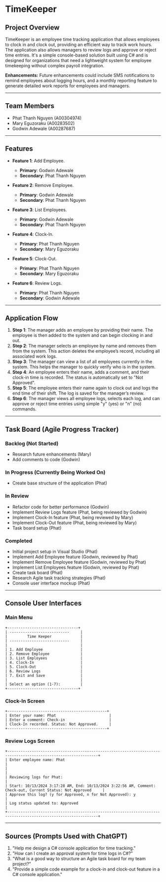 # TimeKeeper

## Project Overview
TimeKeeper is an employee time tracking application that allows employees to clock in and clock out, providing an efficient way to track work hours. The application also allows managers to review logs and approve or reject time entries. It's a simple console-based solution built using C# and is designed for organizations that need a lightweight system for employee timekeeping without complex payroll integration.

**Enhancements:**
Future enhancements could include SMS notifications to remind employees about logging hours, and a monthly reporting feature to generate detailed work reports for employees and managers.

---

## Team Members
- Phat Thanh Nguyen (A00304974)
- Mary Eguzoraku (A00283502)
- Godwin Adewale (A00287687)

---

## Features

- **Feature 1**: Add Employee.
  - **Primary**: Godwin Adewale
  - **Secondary**: Phat Thanh Nguyen

- **Feature 2**: Remove Employee.
  - **Primary**: Godwin Adewale
  - **Secondary**: Phat Thanh Nguyen

- **Feature 3**: List Employees.
  - **Primary**: Godwin Adewale
  - **Secondary**: Phat Thanh Nguyen

- **Feature 4**: Clock-In.
  - **Primary**: Phat Thanh Nguyen
  - **Secondary**: Mary Eguzoraku

- **Feature 5**: Clock-Out.
  - **Primary**: Phat Thanh Nguyen
  - **Secondary**: Mary Eguzoraku

- **Feature 6**: Review Logs.
  - **Primary**: Phat Thanh Nguyen
  - **Secondary**: Godwin Adewale

---

## Application Flow

1. **Step 1**: The manager adds an employee by providing their name. The employee is then added to the system and can begin clocking in and out.
2. **Step 2**: The manager selects an employee by name and removes them from the system. This action deletes the employee’s record, including all associated work logs.
3. **Step 3**: The manager can view a list of all employees currently in the system. This helps the manager to quickly verify who is in the system.
4. **Step 4**: An employee enters their name, adds a comment, and their clock-in time is recorded. The status is automatically set to "Not Approved".
5. **Step 5**: The employee enters their name again to clock out and logs the end time of their shift. The log is saved for the manager’s review.
6. **Step 6**: The manager views all employee logs, selects each log, and can approve or reject time entries using simple "y" (yes) or "n" (no) commands.

---

## Task Board (Agile Progress Tracker)

### Backlog (Not Started)

- Research future enhancements (Mary)
- Add comments to code (Godwin)

### In Progress (Currently Being Worked On)
- Create base structure of the application (Phat)


### In Review
- Refactor code for better performance (Godwin)
- Implement Review Logs feature (Phat, being reviewed by Godwin)
- Implement Clock-In feature (Phat, being reviewed by Mary)
- Implement Clock-Out feature (Phat, being reviewed by Mary)
- Task board setup (Phat)

### Completed
- Initial project setup in Visual Studio (Phat)
- Implement Add Employee feature (Godwin, reviewed by Phat)
- Implement Remove Employee feature (Godwin, reviewed by Phat)
- Implement List Employees feature (Godwin, reviewed by Phat)
- Create task board (Phat)
- Research Agile task tracking strategies (Phat)
- Console user interface mockup (Phat)

---

## Console User Interfaces

### Main Menu

```text
+--------------------------------+
| ---------------------------     |
|         Time Keeper             |
| ---------------------------     |
|                                 |
| 1. Add Employee                 |
| 2. Remove Employee              |
| 3. List Employees               |
| 4. Clock-In                     |
| 5. Clock-Out                    |
| 6. Review Logs                  |
| 7. Exit and Save                |
|                                 |
| Select an option (1-7):         |
+--------------------------------+
```

### Clock-In Screen

```text
+---------------------------------------------+
| Enter your name: Phat                        |
| Enter a comment: Check-in                    |
| Clock-In recorded. Status: Not Approved.     |
+---------------------------------------------+
```

### Review Logs Screen

```text
+---------------------------------------------------------------------------------------------------------------+
| Enter employee name: Phat                                                                                      |
|                                                                                                                |
| Reviewing logs for Phat:                                                                                       |
| Start: 10/13/2024 3:17:28 AM, End: 10/13/2024 3:22:56 AM, Comment: Check-out, Current Status: Not Approved     |    
| Approve this log? (y for Approved, n for Not Approved): y                                                      |
| Log status updated to: Approved                                                                                |
+---------------------------------------------------------------------------------------------------------------+
```

---

## Sources (Prompts Used with ChatGPT)

1. "Help me design a C# console application for time tracking."
2. "How can I create an approval system for time logs in C#?"
3. "What is a good way to structure an Agile task board for my team project?"
4. "Provide a simple code example for a clock-in and clock-out feature in a C# console application."
